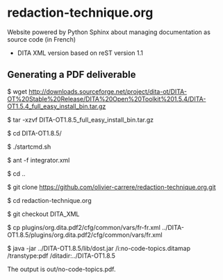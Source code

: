 redaction-technique.org
=======================

Website powered by Python Sphinx about managing documentation as source code (in French)
- DITA XML version based on reST version 1.1

Generating a PDF deliverable
----------------------------

$ wget http://downloads.sourceforge.net/project/dita-ot/DITA-OT%20Stable%20Release/DITA%20Open%20Toolkit%201.5.4/DITA-OT1.5.4_full_easy_install_bin.tar.gz

$ tar -xzvf DITA-OT1.8.5_full_easy_install_bin.tar.gz

$ cd DITA-OT1.8.5/

$ ./startcmd.sh

$ ant -f integrator.xml

$ cd ..

$ git clone https://github.com/olivier-carrere/redaction-technique.org.git

$ cd redaction-technique.org

$ git checkout DITA_XML

$ cp plugins/org.dita.pdf2/cfg/common/vars/fr-fr.xml ../DITA-OT1.8.5/plugins/org.dita.pdf2/cfg/common/vars/fr.xml

$ java -jar ../DITA-OT1.8.5/lib/dost.jar /i:no-code-topics.ditamap /transtype:pdf /ditadir:../DITA-OT1.8.5

The output is out/no-code-topics.pdf.

